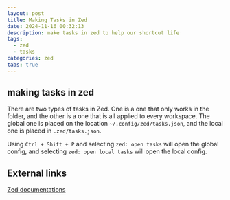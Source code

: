 ```yaml
---
layout: post
title: Making Tasks in Zed
date: 2024-11-16 00:32:13
description: make tasks in zed to help our shortcut life
tags:
  - zed
  - tasks
categories: zed
tabs: true
---
```


## making tasks in zed
There are two types of tasks in Zed. One is a one that only works in the folder, and the other is a one that is all applied to every workspace. The global one is placed on the location `~/.config/zed/tasks.json`, and the local one is placed in `.zed/tasks.json`.

Using `Ctrl + Shift + P` and selecting `zed: open tasks` will open the global config, and selecting `zed: open local tasks` will open the local config. 

## External links
[Zed documentations](https://zed.dev/docs/tasks)
